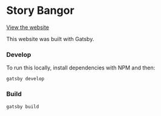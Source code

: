 # Story Bangor

[View the website](www.storybangor.com)

This website was built with Gatsby.

### Develop

To run this locally, install dependencies with NPM and then:

```
gatsby develop
```

### Build

```
gatsby build
```
